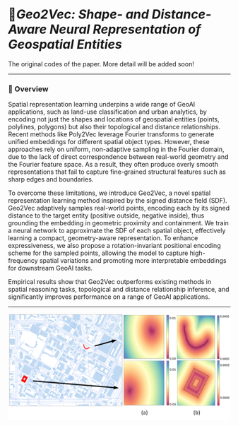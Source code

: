 # 🧠*Geo2Vec: Shape- and Distance-Aware Neural Representation of Geospatial Entities*

The original codes of the paper. More detail will be added soon!

---

### 📌 Overview

Spatial representation learning underpins a wide range of GeoAI applications, such as land-use classification and urban analytics, by encoding not just the shapes and locations of geospatial entities (points, polylines, polygons) but also their topological and distance relationships. Recent methods like Poly2Vec leverage Fourier transforms to generate unified embeddings for different spatial object types. However, these approaches rely on uniform, non-adaptive sampling in the Fourier domain, due to the lack of direct correspondence between real-world geometry and the Fourier feature space. As a result, they often produce overly smooth representations that fail to capture fine-grained structural features such as sharp edges and boundaries.

To overcome these limitations, we introduce Geo2Vec, a novel spatial representation learning method inspired by the signed distance field (SDF). Geo2Vec adaptively samples real-world points, encoding each by its signed distance to the target entity (positive outside, negative inside), thus grounding the embedding in geometric proximity and containment. We train a neural network to approximate the SDF of each spatial object, effectively learning a compact, geometry-aware representation. To enhance expressiveness, we also propose a rotation-invariant positional encoding scheme for the sampled points, allowing the model to capture high-frequency spatial variations and promoting more interpretable embeddings for downstream GeoAI tasks.

Empirical results show that Geo2Vec outperforms existing methods in spatial reasoning tasks, topological and distance relationship inference, and significantly improves performance on a range of GeoAI applications.

---

![Intuition](./pics/visio144.png)

